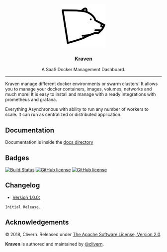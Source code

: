 <p align="center">
  <img alt="Kraven Logo" src="https://raw.githubusercontent.com/Clivern/Kraven/master/static/assets/images/logo.png" height="140" />
  <h3 align="center">Kraven</h3>
  <p align="center">A SaaS Docker Management Dashboard.</p>
</p>

---

Kraven manage different docker environments or swarm clusters! It allows you to manage your docker containers, images, volumes, networks and much more! It is easy to install and manage with a ready integrations with prometheus and grafana.

Everything Asynchronous with ability to run any number of workers to scale. It can run as centralized or distributed application.


## Documentation

Documentation is inside the [docs directory](docs/README.md)


## Badges

[![Build Status](https://travis-ci.org/Clivern/Kraven.svg?branch=master)](https://travis-ci.org/Clivern/Kraven)
[![GitHub license](https://img.shields.io/badge/Version-1.0.0-orange.svg)](https://github.com/Clivern/Kraven#changelog)
[![GitHub license](https://img.shields.io/github/license/Clivern/Kraven.svg)](https://github.com/Clivern/Kraven/blob/master/LICENSE)


## Changelog

* [Version 1.0.0:](https://github.com/Clivern/Kraven/milestone/1?closed=1)
```
Initial Release.
```


## Acknowledgements

© 2018, Clivern. Released under [The Apache Software License, Version 2.0](http://www.apache.org/licenses/LICENSE-2.0.txt).

**Kraven** is authored and maintained by [@clivern](http://github.com/clivern).